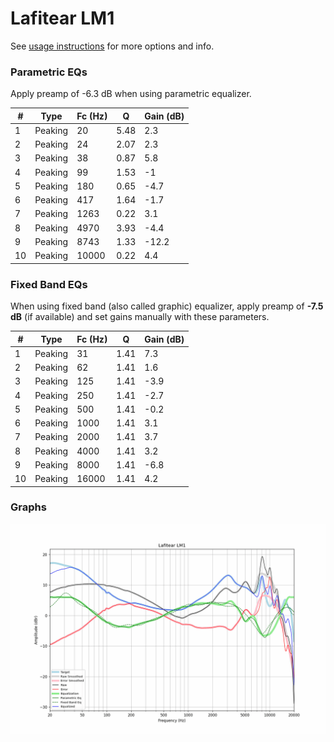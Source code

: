 # Lafitear LM1
See [usage instructions](https://github.com/jaakkopasanen/AutoEq#usage) for more options and info.

### Parametric EQs
Apply preamp of -6.3 dB when using parametric equalizer.

|   # | Type    |   Fc (Hz) |    Q |   Gain (dB) |
|-----|---------|-----------|------|-------------|
|   1 | Peaking |        20 | 5.48 |         2.3 |
|   2 | Peaking |        24 | 2.07 |         2.3 |
|   3 | Peaking |        38 | 0.87 |         5.8 |
|   4 | Peaking |        99 | 1.53 |        -1   |
|   5 | Peaking |       180 | 0.65 |        -4.7 |
|   6 | Peaking |       417 | 1.64 |        -1.7 |
|   7 | Peaking |      1263 | 0.22 |         3.1 |
|   8 | Peaking |      4970 | 3.93 |        -4.4 |
|   9 | Peaking |      8743 | 1.33 |       -12.2 |
|  10 | Peaking |     10000 | 0.22 |         4.4 |

### Fixed Band EQs
When using fixed band (also called graphic) equalizer, apply preamp of **-7.5 dB** (if available) and set gains manually with these parameters.

|   # | Type    |   Fc (Hz) |    Q |   Gain (dB) |
|-----|---------|-----------|------|-------------|
|   1 | Peaking |        31 | 1.41 |         7.3 |
|   2 | Peaking |        62 | 1.41 |         1.6 |
|   3 | Peaking |       125 | 1.41 |        -3.9 |
|   4 | Peaking |       250 | 1.41 |        -2.7 |
|   5 | Peaking |       500 | 1.41 |        -0.2 |
|   6 | Peaking |      1000 | 1.41 |         3.1 |
|   7 | Peaking |      2000 | 1.41 |         3.7 |
|   8 | Peaking |      4000 | 1.41 |         3.2 |
|   9 | Peaking |      8000 | 1.41 |        -6.8 |
|  10 | Peaking |     16000 | 1.41 |         4.2 |

### Graphs
![](./Lafitear%20LM1.png)
